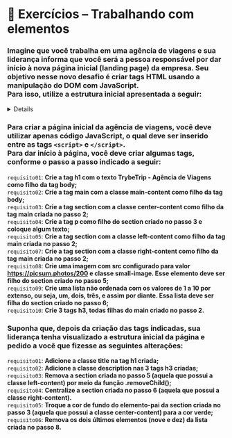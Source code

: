 # 🚀 Exercícios – Trabalhando com elementos

### Imagine que você trabalha em uma agência de viagens e sua liderança informa que você será a pessoa responsável por dar início à nova página inicial (landing page) da empresa. Seu objetivo nesse novo desafio é criar tags HTML usando a manipulação do DOM com JavaScript.<br>Para isso, utilize a estrutura inicial apresentada a seguir:

<details>

```html
<!DOCTYPE html>
<html>
  <head>
    <meta charset="UTF-8" />
    <meta name="viewport" content="width=device-width" />
    <title>Exercício</title>
    <style>
      section {
        border-color: black;
        border-style: solid;
      }

      .title {
        text-align: center;
      }

      .main-content {
        background-color: yellow;
      }

      .main-content .center-content {
        background-color: red;
        width: 50%;
        margin-left: auto;
        margin-right: auto;
      }

      .main-content .center-content p {
        font-style: italic;
      }

      .main-content .left-content {
        background-color: green;
        width: 60%;
        margin-left: 0;
        margin-right: auto;
      }

      .main-content .left-content .small-image {
        display: block;
        margin-left: auto;
        margin-right: auto;
        border-radius: 100%;
      }

      .main-content .right-content {
        background-color: blue;
        width: 60%;
        margin-left: auto;
        margin-right: 0;
      }

      .main-content .description {
        text-align: center;
      }
    </style>
  </head>
  <body>
    <script>
      // COLOQUE SEU CÓDIGO AQUI
    </script>
  </body>
</html>
```
</details>

### Para criar a página inicial da agência de viagens, você deve utilizar apenas código JavaScript, o qual deve ser inserido entre as tags `<script>` e `</script>`.<br>Para dar início à página, você deve criar algumas tags, conforme o passo a passo indicado a seguir:
`requisito01`: **Crie a tag h1 com o texto TrybeTrip - Agência de Viagens como filho da tag body;**  
`requisito02`: **Crie a tag main com a classe main-content como filho da tag body;**  
`requisito03`: **Crie a tag section com a classe center-content como filho da tag main criada no passo 2;**  
`requisito04`: **Crie a tag p como filho do section criado no passo 3 e coloque algum texto;**  
`requisito05`: **Crie a tag section com a classe left-content como filho da tag main criada no passo 2;**  
`requisito07`: **Crie a tag section com a classe right-content como filho da tag main criada no passo 2;**  
`requisito08`: **Crie uma imagem com src configurado para valor https://picsum.photos/200 e classe small-image. Esse elemento deve ser filho do section criado no passo 5;**  
`requisito09`: **Crie uma lista não ordenada com os valores de 1 a 10 por extenso, ou seja, um, dois, três, e assim por diante. Essa lista deve ser filha do section criado no passo 6;**  
`requisito10`: **Crie 3 tags h3, todas filhas do main criado no passo 2.**

### Suponha que, depois da criação das tags indicadas, sua liderança tenha visualizado a estrutura inicial da página e pedido a você que fizesse as seguintes alterações:

`requisito01`: **Adicione a classe title na tag h1 criada;**  
`requisito02`: **Adicione a classe description nas 3 tags h3 criadas;**  
`requisito03`: **Remova a section criada no passo 5 (aquela que possui a classe left-content) por meio da função .removeChild();**  
`requisito04`: **Centralize a section criada no passo 6 (aquela que possui a classe right-content).**  
`requisito05`: **Troque a cor de fundo do elemento-pai da section criada no passo 3 (aquela que possui a classe center-content) para a cor verde;**  
`requisito06`: **Remova os dois últimos elementos (nove e dez) da lista criada no passo 8.**
